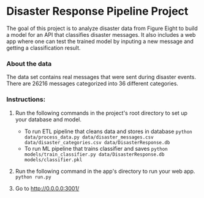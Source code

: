 # Disaster Response Pipeline Project

The goal of this project is to analyze disaster data from Figure Eight to build a model for an API that classifies disaster messages.
It also includes a web app where one can test the trained model by inputing a new message and getting a classification result.

### About the data

The data set contains real messages that were sent during disaster events.
There are 26216 messages categorized into 36 different categories.


### Instructions:
1. Run the following commands in the project's root directory to set up your database and model.

    - To run ETL pipeline that cleans data and stores in database
        `python data/process_data.py data/disaster_messages.csv data/disaster_categories.csv data/DisasterResponse.db`
    - To run ML pipeline that trains classifier and saves
        `python models/train_classifier.py data/DisasterResponse.db models/classifier.pkl`

2. Run the following command in the app's directory to run your web app.
    `python run.py`

3. Go to http://0.0.0.0:3001/
